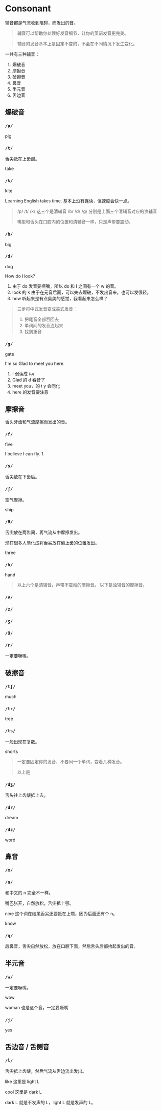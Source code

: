 # Consonant

辅音都是气流收到阻碍，而发出的音。

> 辅音可以帮助你处理好发音细节，让你的英语发音更完美。

> 辅音的发音基本上是固定不变的，不会在不同情况下发生变化。

一共有三种辅音：
1. 爆破音
2. 摩擦音
3. 破擦音
4. 鼻音
5. 半元音
6. 舌边音

## 爆破音

### `/p/`

pig

### `/t/`

舌尖抵在上齿龈。

take

### `/k/`

kite

Learning English takes time.
基本上没有连读，但速度会快一点。

> /p/ /t/ /k/ 这三个是清辅音
> /b/ /d/ /g/ 分别是上面三个清辅音对应的浊辅音
>
> 嘴型和舌头在口腔内的位置和清辅音一样，只是声带要震动。

### `/b/`

big

### `/d/`

dog

How do I look?
1. 由于 do 发音要噘嘴，所以 do 和 I 之间有一个 w 的音。
2. look 的 k 由于在元音后面，可以失去爆破，不发出音来。也可以发很轻。
3. how 听起来是有点臭美的感觉，我看起来怎么样？

> 三步将中式发音变成美式发音：
> 1. 把尾音全部吞回去
> 2. 单词间的发音连起来
> 3. 找到重音

### `/g/`

gate

I'm so Glad to meet you here.
1. I 弱读成 /ə/
2. Glad 的 d 吞音了
3. meet you，的 t y 会同化
4. here 的发音要注意

## 摩擦音

舌头牙齿和气流摩擦而发出的音。

### `/f/`

five

I believe I can fly.
1. 

### `/s/`

舌尖放在下齿后。

### `/ʃ/`

空气摩擦。

ship

### `/θ/`

舌尖放在两齿间，再气流从中摩擦发出。

现在很多人简化成将舌尖放在偏上齿的位置发出。

three

### `/h/`

hand

> 以上六个是清辅音，声带不震动的摩擦音。
> 以下是浊辅音的摩擦音。

### `/v/`

### `/z/`

### `/ʒ/`

### `/ð/`

### `/r/`

一定要噘嘴。

## 破擦音

### `/tʃ/`

much

### `/tr/`

tree

### `/ts/`

一般出现在复数。

shorts

> 一定要固定你的发音，不要同一个单词，变着几种发音。

> 以上是

### `/dʒ/`

舌头往上齿龈抵上去。

### `/dr/`

dream

### `/dz/`

word

## 鼻音

### `/m/`

### `/n/`

和中文的 n 完全不一样。

嘴巴张开，自然放松，舌尖抵上颚。

nine 这个词在结尾舌尖还要抵在上颚，因为后面还有个 n。

know

### `/ŋ/`

后鼻音，舌尖自然放松，放在口腔下面，然后舌头后部抬起发出的音。

## 半元音

### `/w/`

一定要噘嘴。

wow

woman 也是这个音，一定要噘嘴

### `/j/`

yes

## 舌边音 / 舌侧音

### `/l/`

舌尖抵上齿龈，然后气流从舌边流出发出。

like 这里是 light L

cool 这里是 dark L

dark L 就是不发声的 L，light L 就是发声的 L。

